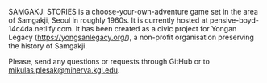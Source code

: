 SAMGAKJI STORIES is a choose-your-own-adventure game set in the area of Samgakji, Seoul in roughly 1960s. 
It is currently hosted at pensive-boyd-14c4da.netlify.com.
It has been created as a civic project for Yongan Legacy (https://yongsanlegacy.org/), a non-profit organisation preserving the history of Samgakji.

Please, send any questions or requests through GitHub or to mikulas.plesak@minerva.kgi.edu.
